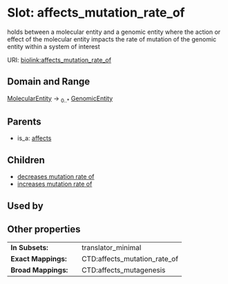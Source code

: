 
# Slot: affects_mutation_rate_of


holds between a molecular entity and a genomic entity where the action or effect of the molecular entity impacts the rate of mutation of the genomic entity within a system of interest

URI: [biolink:affects_mutation_rate_of](https://w3id.org/biolink/vocab/affects_mutation_rate_of)


## Domain and Range

[MolecularEntity](MolecularEntity.md) ->  <sub>0..*</sub>
 [GenomicEntity](GenomicEntity.md)

## Parents

 *  is_a: [affects](affects.md)

## Children

 *  [decreases mutation rate of](decreases_mutation_rate_of.md)
 *  [increases mutation rate of](increases_mutation_rate_of.md)

## Used by


## Other properties

|  |  |  |
| --- | --- | --- |
| **In Subsets:** | | translator_minimal |
| **Exact Mappings:** | | CTD:affects_mutation_rate_of |
| **Broad Mappings:** | | CTD:affects_mutagenesis |

